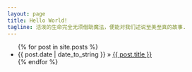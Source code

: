 ```yaml
---
layout: page
title: Hello World!
tagline: 活泼的生命完全无须借助魔法，便能对我们述说至美至真的故事.
---
```


<ul class="posts">
  {% for post in site.posts %}
    <li><span>{{ post.date | date_to_string }}</span> &raquo; <a href="{{ BASE_PATH }}{{ post.url }}">{{ post.title }}</a></li>
  {% endfor %}
</ul>

